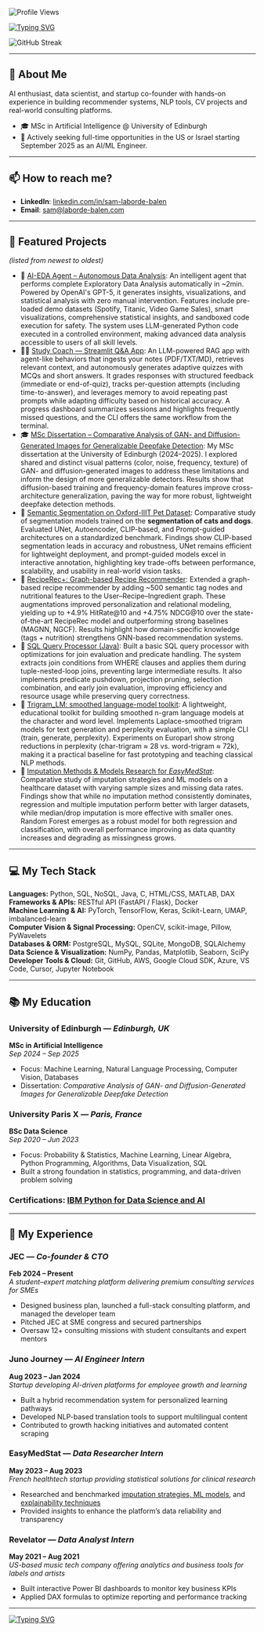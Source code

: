 ![Profile Views](https://komarev.com/ghpvc/?username=SamLB9&color=blue&style=flat)

[![Typing SVG](https://readme-typing-svg.herokuapp.com?font=Roboto&duration=3500&width=435&lines=Hi+there%2C+I'm+Sam+Laborde-Balen+%F0%9F%91%8B;AI+Engineer)](https://git.io/typing-svg)

![GitHub Streak](https://streak-stats.demolab.com/?user=SamLB9&theme=dark&hide_border=false)

---

 ## 🚀 About Me 

AI enthusiast, data scientist, and startup co-founder with hands-on experience in building recommender systems, NLP tools, CV projects and real-world consulting platforms.

- 🎓 MSc in Artificial Intelligence @ University of Edinburgh   
- 💼 Actively seeking full-time opportunities in the US or Israel starting September 2025 as an AI/ML Engineer.

---

## 📫 How to reach me?

- **LinkedIn**: [linkedin.com/in/sam-laborde-balen](https://www.linkedin.com/in/sam-laborde-balen-1b3907236)
- **Email**: [sam@laborde-balen.com](mailto:sam@laborde-balen.com)

---

## 🌟 Featured Projects
*(listed from newest to oldest)*  

- 🤖 [AI-EDA Agent – Autonomous Data Analysis](https://github.com/SamLB9/ai-eda-agent): An intelligent agent that performs complete Exploratory Data Analysis automatically in ~2min. Powered by OpenAI's GPT-5, it generates insights, visualizations, and statistical analysis with zero manual intervention. Features include pre-loaded demo datasets (Spotify, Titanic, Video Game Sales), smart visualizations, comprehensive statistical insights, and sandboxed code execution for safety. The system uses LLM-generated Python code executed in a controlled environment, making advanced data analysis accessible to users of all skill levels.
- 🧑‍🏫 [Study Coach — Streamlit Q&A App](https://github.com/SamLB9/Student_Coach_Q-A): An LLM-powered RAG app with agent-like behaviors that ingests your notes (PDF/TXT/MD), retrieves relevant context, and autonomously generates adaptive quizzes with MCQs and short answers. It grades responses with structured feedback (immediate or end-of-quiz), tracks per-question attempts (including time-to-answer), and leverages memory to avoid repeating past prompts while adapting difficulty based on historical accuracy. A progress dashboard summarizes sessions and highlights frequently missed questions, and the CLI offers the same workflow from the terminal.
- 🎓 [MSc Dissertation – Comparative Analysis of GAN- and Diffusion-Generated Images for Generalizable Deepfake Detection](https://github.com/SamLB9/GAN-vs.-Diffusion-Images): My MSc dissertation at the University of Edinburgh (2024–2025). I explored shared and distinct visual patterns (color, noise, frequency, texture) of GAN- and diffusion-generated images to address these limitations and inform the design of more generalizable detectors. Results show that diffusion-based training and frequency-domain features improve cross-architecture generalization, paving the way for more robust, lightweight deepfake detection methods.
- 🐶 [Semantic Segmentation on Oxford-IIIT Pet Dataset](https://github.com/SamLB9/Semantic-Segmentation-on-the-Oxford-IIIT-Pet-Dataset): Comparative study of segmentation models trained on the **segmentation of cats and dogs**. Evaluated UNet, Autoencoder, CLIP-based, and Prompt-guided architectures on a standardized benchmark. Findings show CLIP-based segmentation leads in accuracy and robustness, UNet remains efficient for lightweight deployment, and prompt-guided models excel in interactive annotation, highlighting key trade-offs between performance, scalability, and usability in real-world vision tasks.
- 🔗 [RecipeRec+: Graph-based Recipe Recommender](https://github.com/SamLB9/AugmentedRecipeRecommendations): Extended a graph-based recipe recommender by adding ~500 semantic tag nodes and nutritional features to the User–Recipe–Ingredient graph. These augmentations improved personalization and relational modeling, yielding up to +4.9% HitRate@10 and +4.75% NDCG@10 over the state-of-the-art RecipeRec model and outperforming strong baselines (MAGNN, NGCF). Results highlight how domain-specific knowledge (tags + nutrition) strengthens GNN-based recommendation systems.
- 🧠 [SQL Query Processor (Java)](https://github.com/SamLB9/Implementation-of-a-SQL-query-processor): Built a basic SQL query processor with optimizations for join evaluation and predicate handling. The system extracts join conditions from WHERE clauses and applies them during tuple-nested-loop joins, preventing large intermediate results. It also implements predicate pushdown, projection pruning, selection combination, and early join evaluation, improving efficiency and resource usage while preserving query correctness.
- 💬 [Trigram_LM: smoothed language-model toolkit](https://github.com/SamLB9/trigram_lm): A lightweight, educational toolkit for building smoothed n-gram language models at the character and word level. Implements Laplace-smoothed trigram models for text generation and perplexity evaluation, with a simple CLI (train, generate, perplexity). Experiments on Europarl show strong reductions in perplexity (char-trigram ≈ 28 vs. word-trigram ≈ 72k), making it a practical baseline for fast prototyping and teaching classical NLP methods.
- 💊 [Imputation Methods & Models Research for _EasyMedStat_](https://github.com/SamLB9/EMS_research_imputation-models): Comparative study of imputation strategies and ML models on a healthcare dataset with varying sample sizes and missing data rates. Findings show that while no imputation method consistently dominates, regression and multiple imputation perform better with larger datasets, while median/drop imputation is more effective with smaller ones. Random Forest emerges as a robust model for both regression and classification, with overall performance improving as data quantity increases and degrading as missingness grows.

---

## 💻 My Tech Stack

**Languages:** Python, SQL, NoSQL, Java, C, HTML/CSS, MATLAB, DAX  
**Frameworks & APIs:** RESTful API (FastAPI / Flask), Docker  
**Machine Learning & AI:** PyTorch, TensorFlow, Keras, Scikit-Learn, UMAP, imbalanced-learn  
**Computer Vision & Signal Processing:** OpenCV, scikit-image, Pillow, PyWavelets  
**Databases & ORM:** PostgreSQL, MySQL, SQLite, MongoDB, SQLAlchemy  
**Data Science & Visualization:** NumPy, Pandas, Matplotlib, Seaborn, SciPy  
**Developer Tools & Cloud:** Git, GitHub, AWS, Google Cloud SDK, Azure, VS Code, Cursor, Jupyter Notebook

---

## 📚 My Education

### University of Edinburgh — *Edinburgh, UK*  
**MSc in Artificial Intelligence**  
*Sep 2024 – Sep 2025*  

- Focus: Machine Learning, Natural Language Processing, Computer Vision, Databases  
- Dissertation: *Comparative Analysis of GAN- and Diffusion-Generated Images for Generalizable Deepfake Detection*  



### University Paris X — *Paris, France*  
**BSc Data Science**  
*Sep 2020 – Jun 2023*  

- Focus: Probability & Statistics, Machine Learning, Linear Algebra, Python Programming, Algorithms, Data Visualization, SQL
- Built a strong foundation in statistics, programming, and data-driven problem solving

### Certifications: [IBM Python for Data Science and AI](https://drive.google.com/file/d/1YrzaJ5OReEe7ajRXFo73qgIKAFbOLQ8M/view?usp=sharing)

---

## 💼 My Experience

### JEC — *Co-founder & CTO*  
**Feb 2024 – Present**  
*A student–expert matching platform delivering premium consulting services for SMEs*  

- Designed business plan, launched a full-stack consulting platform, and managed the developer team  
- Pitched JEC at SME congress and secured partnerships  
- Oversaw 12+ consulting missions with student consultants and expert mentors  

### Juno Journey — *AI Engineer Intern*  
**Aug 2023 – Jan 2024**  
*Startup developing AI-driven platforms for employee growth and learning*  

- Built a hybrid recommendation system for personalized learning pathways  
- Developed NLP-based translation tools to support multilingual content  
- Contributed to growth hacking initiatives and automated content scraping  

### EasyMedStat — *Data Researcher Intern*  
**May 2023 – Aug 2023**  
*French healthtech startup providing statistical solutions for clinical research*  

- Researched and benchmarked [imputation strategies, ML models](https://github.com/SamLB9/EMS_research_imputation-models), and [explainability techniques](https://github.com/SamLB9/AI_Explainability)  
- Provided insights to enhance the platform’s data reliability and transparency  

### Revelator — *Data Analyst Intern*  
**May 2021 – Aug 2021**  
*US-based music tech company offering analytics and business tools for labels and artists*  

- Built interactive Power BI dashboards to monitor key business KPIs  
- Applied DAX formulas to optimize reporting and performance tracking  

---

[![Typing SVG](https://readme-typing-svg.herokuapp.com?font=Fira+Code&duration=3500&pause=1000&width=435&lines=%E2%9C%A8+Thanks+for+visiting!+%E2%9C%A8)](https://git.io/typing-svg)
